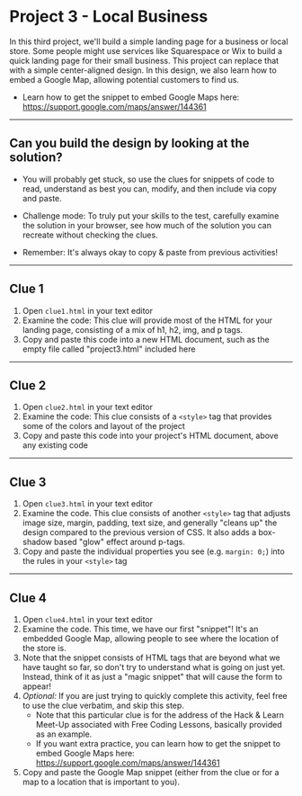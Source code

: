 # Project 3 - Local Business

In this third project, we'll build a simple landing page for a business or
local store. Some people might use services like Squarespace or Wix to build a
quick landing page for their small business. This project can replace that with
a simple center-aligned design. In this design, we also learn how to embed a
Google Map, allowing potential customers to find us.


- Learn how to get the snippet to embed Google Maps here:
  <https://support.google.com/maps/answer/144361>


--------------------------

## Can you build the design by looking at the solution?

- You will probably get stuck, so use the clues for snippets of code to read,
  understand as best you can, modify, and then include via copy and paste.

- Challenge mode: To truly put your skills to the test, carefully examine the
  solution in your browser, see how much of the solution you can recreate
  without checking the clues.

- Remember: It's always okay to copy & paste from previous activities!



--------------------------

## Clue 1

1. Open `clue1.html` in your text editor
2. Examine the code: This clue will provide most of the HTML for your landing
page, consisting of a mix of h1, h2, img, and p tags.
3. Copy and paste this code into a new HTML document, such as the empty file
called "project3.html" included here




--------------------------

## Clue 2

1. Open `clue2.html` in your text editor
2. Examine the code: This clue consists of a `<style>` tag that provides some
of the colors and layout of the project
3. Copy and paste this code into your project's HTML document, above any
existing code


--------------------------

## Clue 3

1. Open `clue3.html` in your text editor
2. Examine the code. This clue consists of another `<style>` tag that adjusts
image size, margin, padding, text size, and generally "cleans up" the design
compared to the previous version of CSS. It also adds a box-shadow based "glow"
effect around p-tags.
4. Copy and paste the individual properties you see (e.g. `margin: 0;`) into
the rules in your `<style>` tag


--------------------------

## Clue 4

1. Open `clue4.html` in your text editor
2. Examine the code. This time, we have our first "snippet"! It's an embedded
Google Map, allowing people to see where the location of the store is.
3. Note that the snippet consists of HTML tags that are beyond what we have
taught so far, so don't try to understand what is going on just yet. Instead,
think of it as just a "magic snippet" that will cause the form to appear!
4. *Optional:* If you are just trying to quickly complete this activity, feel
free to use the clue verbatim, and skip this step.
    - Note that this particular clue is for the address of the Hack & Learn
      Meet-Up associated with Free Coding Lessons, basically provided as an
      example.
    - If you want extra practice, you can learn how to get the snippet to embed
      Google Maps here: <https://support.google.com/maps/answer/144361>
5. Copy and paste the Google Map snippet (either from the clue or for a
map to a location that is important to you).

